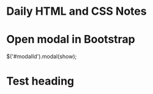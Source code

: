 # Daily HTML and CSS Notes

# Open modal in Bootstrap

   $('#modalId').modal(show);

Test heading
=================

<!--stackedit_data:
eyJwcm9wZXJ0aWVzIjoiZXh0ZW5zaW9uczpcbiAgcHJlc2V0Oi
Bjb21tb25tYXJrXG4iLCJoaXN0b3J5IjpbLTM3NDAyNjkwOSw2
NTMyNzU2MTFdfQ==
-->